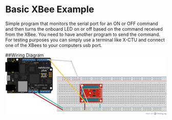 Basic XBee Example
===
Simple program that monitors the serial port for an ON or OFF command and then turns the onboard LED on or off based on the command received from the XBee.  You need to have another program to send the command.  For testing purposes you can simply use a terminal like X-CTU and connect one of the XBees to your computers usb port.

##Wiring Diagram
![wiring_diagram](Docs/Diagram_Small.png)